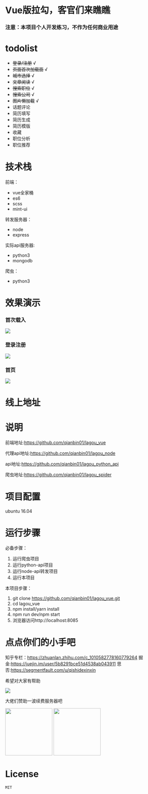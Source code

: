 # Vue版拉勾，客官们来瞧瞧

### 注意：本项目个人开发练习，不作为任何商业用途


# todolist
+ ~~登录/注册~~  √
+ ~~页面首次加载面~~ √
+ ~~城市选择~~ √
+ ~~文章阅读~~ √
+ ~~搜索职位~~ √
+ ~~搜索公司~~ √
+ ~~图片懒加载~~ √
+ 话题评论
+ 简历填写
+ 简历生成
+ 简历模版
+ 收藏
+ 职位分析
+ 职位推荐

# 技术栈
前端：
+ vue全家桶
+ es6
+ scss
+ mint-ui

转发服务器：
+ node
+ express

实际api服务器:
+ python3
+ mongodb

爬虫：
+ python3

# 效果演示
### 首次载入
![](screenshots/loading.gif)
### 登录注册
![](screenshots/login.gif)
### 首页
![](screenshots/home.gif)

# 线上地址

# 说明
前端地址:https://github.com/qianbin01/lagou_vue

代理api地址:https://github.com/qianbin01/lagou_node

api地址:https://github.com/qianbin01/lagou_python_api

爬虫地址:https://github.com/qianbin01/lagou_spider
# 项目配置
ubuntu 16.04
# 运行步骤
  必备步骤：
  1. 运行爬虫项目
  2. 运行python-api项目
  3. 运行node-api转发项目
  4. 运行本项目
  
  本项目步骤：
  1. git clone https://github.com/qianbin01/lagou_vue.git
  2. cd lagou_vue
  3. npm install/yarn install
  4. npm run dev/npm start
  5. 浏览器访问http://localhost:8085
  

# 点点你们的小手吧
知乎专栏：https://zhuanlan.zhihu.com/c_1010582778160779264
掘金:https://juejin.im/user/5b8291bce51d4538ab043911
思否:https://segmentfault.com/u/qishidexinxin

希望对大家有帮助

![](http://oh343spqg.bkt.clouddn.com/dianzan.jpg)

大佬们赞助一波续费服务器吧

<img src="http://oh343spqg.bkt.clouddn.com/zhifubao.jpg" width="150" hegiht="50" />


<img src="http://oh343spqg.bkt.clouddn.com/%E5%BE%AE%E4%BF%A1.jpg" width="150" hegiht="50" />

# License
    MIT
